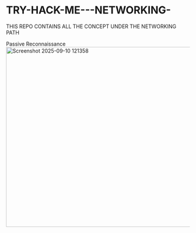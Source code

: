 # TRY-HACK-ME---NETWORKING-
THIS REPO CONTAINS ALL THE CONCEPT UNDER THE NETWORKING PATH


Passive Reconnaissance 
<img width="1572" height="493" alt="Screenshot 2025-09-10 121358" src="https://github.com/user-attachments/assets/55393391-76ae-48f3-b346-593de9373243" />
